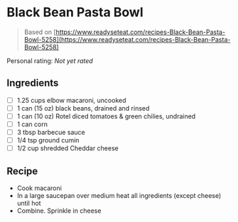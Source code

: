 <!-- Needs Manual Review -->

<!-- Do not modify sections with "AUTO-*". They are updated by make.py -->

# Black Bean Pasta Bowl

> Based on [https://www.readyseteat.com/recipes-Black-Bean-Pasta-Bowl-5258](https://www.readyseteat.com/recipes-Black-Bean-Pasta-Bowl-5258)

<!-- rating=0; (User can specify rating on scale of 1-5) -->
<!-- AUTO-UserRating -->
Personal rating: *Not yet rated*
<!-- /AUTO-UserRating -->

<!-- TODO: Capture image for Black Bean Pasta Bowl -->

## Ingredients

* [ ] 1.25 cups elbow macaroni, uncooked
* [ ] 1 can (15 oz) black beans, drained and rinsed
* [ ] 1 can (10 oz) Rotel diced tomatoes & green chilies, undrained
* [ ] 1 can corn
* [ ] 3 tbsp barbecue sauce
* [ ] 1/4 tsp ground cumin
* [ ] 1/2 cup shredded Cheddar cheese

## Recipe

* Cook macaroni
* In a large saucepan over medium heat all ingredients (except cheese) until hot
* Combine. Sprinkle in cheese

